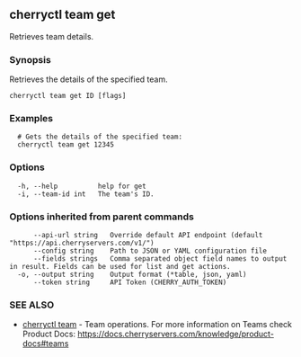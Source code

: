 ## cherryctl team get

Retrieves team details.

### Synopsis

Retrieves the details of the specified team.

```
cherryctl team get ID [flags]
```

### Examples

```
  # Gets the details of the specified team:
  cherryctl team get 12345
```

### Options

```
  -h, --help          help for get
  -i, --team-id int   The team's ID.
```

### Options inherited from parent commands

```
      --api-url string   Override default API endpoint (default "https://api.cherryservers.com/v1/")
      --config string    Path to JSON or YAML configuration file
      --fields strings   Comma separated object field names to output in result. Fields can be used for list and get actions.
  -o, --output string    Output format (*table, json, yaml)
      --token string     API Token (CHERRY_AUTH_TOKEN)
```

### SEE ALSO

* [cherryctl team](cherryctl_team.md)	 - Team operations. For more information on Teams check Product Docs: https://docs.cherryservers.com/knowledge/product-docs#teams


